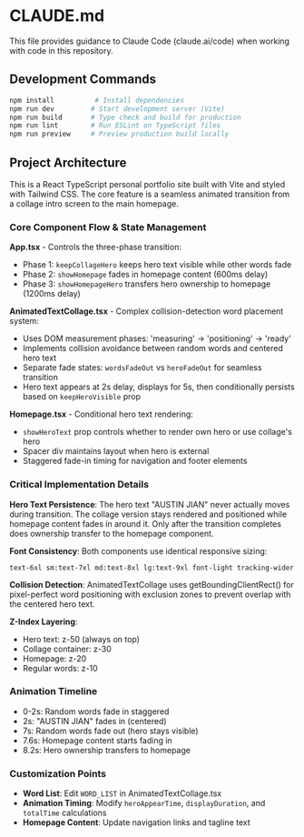# CLAUDE.md

This file provides guidance to Claude Code (claude.ai/code) when working with code in this repository.

## Development Commands

```bash
npm install          # Install dependencies
npm run dev         # Start development server (Vite)
npm run build       # Type check and build for production
npm run lint        # Run ESLint on TypeScript files
npm run preview     # Preview production build locally
```

## Project Architecture

This is a React TypeScript personal portfolio site built with Vite and styled with Tailwind CSS. The core feature is a seamless animated transition from a collage intro screen to the main homepage.

### Core Component Flow & State Management

**App.tsx** - Controls the three-phase transition:
- Phase 1: `keepCollageHero` keeps hero text visible while other words fade
- Phase 2: `showHomepage` fades in homepage content (600ms delay)  
- Phase 3: `showHomepageHero` transfers hero ownership to homepage (1200ms delay)

**AnimatedTextCollage.tsx** - Complex collision-detection word placement system:
- Uses DOM measurement phases: 'measuring' → 'positioning' → 'ready'
- Implements collision avoidance between random words and centered hero text
- Separate fade states: `wordsFadeOut` vs `heroFadeOut` for seamless transition
- Hero text appears at 2s delay, displays for 5s, then conditionally persists based on `keepHeroVisible` prop

**Homepage.tsx** - Conditional hero text rendering:
- `showHeroText` prop controls whether to render own hero or use collage's hero
- Spacer div maintains layout when hero is external
- Staggered fade-in timing for navigation and footer elements

### Critical Implementation Details

**Hero Text Persistence**: The hero text "AUSTIN JIAN" never actually moves during transition. The collage version stays rendered and positioned while homepage content fades in around it. Only after the transition completes does ownership transfer to the homepage component.

**Font Consistency**: Both components use identical responsive sizing:
```
text-6xl sm:text-7xl md:text-8xl lg:text-9xl font-light tracking-wider
```

**Collision Detection**: AnimatedTextCollage uses getBoundingClientRect() for pixel-perfect word positioning with exclusion zones to prevent overlap with the centered hero text.

**Z-Index Layering**:
- Hero text: z-50 (always on top)
- Collage container: z-30  
- Homepage: z-20
- Regular words: z-10

### Animation Timeline
- 0-2s: Random words fade in staggered
- 2s: "AUSTIN JIAN" fades in (centered)
- 7s: Random words fade out (hero stays visible)
- 7.6s: Homepage content starts fading in
- 8.2s: Hero ownership transfers to homepage

### Customization Points

- **Word List**: Edit `WORD_LIST` in AnimatedTextCollage.tsx
- **Animation Timing**: Modify `heroAppearTime`, `displayDuration`, and `totalTime` calculations
- **Homepage Content**: Update navigation links and tagline text